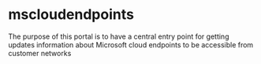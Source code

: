 # mscloudendpoints
The purpose of this portal is to have a central entry point for getting updates information about Microsoft cloud endpoints to be accessible from customer networks
